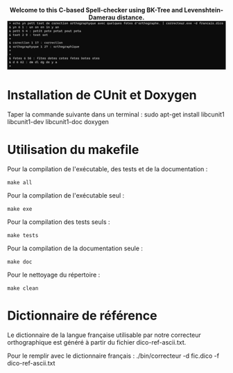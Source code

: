 <p align="center">
  <strong>Welcome to this C-based Spell-checker using BK-Tree and Levenshtein-Damerau distance.</strong>
  <br>
  <img width="704" alt="screenshot" src="png/screenshot.png">
</p>


# Installation de CUnit et Doxygen
Taper la commande suivante dans un terminal :
	sudo apt-get install libcunit1 libcunit1-dev libcunit1-doc doxygen

# Utilisation du makefile
Pour la compilation de l'exécutable, des tests et de la documentation :

	make all

Pour la compilation de l'exécutable seul :

	make exe

Pour la compilation des tests seuls :

	make tests

Pour la compilation de la documentation seule :

	make doc

Pour le nettoyage du répertoire :

	make clean

# Dictionnaire de référence
Le dictionnaire de la langue française utilisable par notre correcteur orthographique est généré à partir du fichier dico-ref-ascii.txt.

Pour le remplir avec le dictionnaire français : ./bin/correcteur -d fic.dico -f dico-ref-ascii.txt
